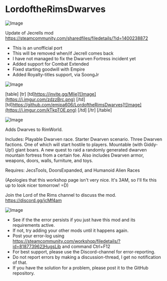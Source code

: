 # LordoftheRimsDwarves

![Image](https://i.imgur.com/WAEzk68.png)

Update of Jecrells mod
https://steamcommunity.com/sharedfiles/filedetails/?id=1400238872

- This is an unofficial port
- This will be removed when/if Jecrell comes back
- I have not managed to fix the Dwarven Fortress incident yet
- Added support for Combat Extended
- Fixed starting goodwill with Empire
- Added Royalty-titles support, via SoongJr

![Image](https://i.imgur.com/7Gzt3Rg.png)


[table]
	[tr]
		[td]https://invite.gg/Mlie]![Image](https://i.imgur.com/zdzzBrc.png)
[/td]
		[td]https://github.com/emipa606/LordoftheRimsDwarves]![Image](https://i.imgur.com/kTkpTOE.png)
[/td]
	[/tr]
[/table]
	
![Image](https://i.imgur.com/NOW7jU1.png)


Adds Dwarves to RimWorld.

Includes:
 Playable Dwarven race.
 Starter Dwarven scenario.
 Three Dwarven factions. One of which will start hostile to players.
 Mountable (with Giddy-Up!) giant boars.
 A new quest to raid a randomly generated dwarven mountain fortress from a certain foe.
 Also includes Dwarven armor, weapons, doors, walls, furniture, and toys.

Requires:
 JecsTools, DoorsExpanded, and Humanoid Alien Races


(Apologies that this workshop page isn't very nice. It's 3AM, so I'll fix this up to look nicer tomorrow! =D)

Join the Lord of the Rims channel to discuss the mod.
https://discord.gg/jcMf4am


![Image](https://i.imgur.com/Rs6T6cr.png)



-  See if the the error persists if you just have this mod and its requirements active.
-  If not, try adding your other mods until it happens again.
-  Post your error-log using https://steamcommunity.com/workshop/filedetails/?id=818773962]HugsLib and command Ctrl+F12
-  For best support, please use the Discord-channel for error-reporting.
-  Do not report errors by making a discussion-thread, I get no notification of that.
-  If you have the solution for a problem, please post it to the GitHub repository.



